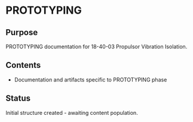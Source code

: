 # PROTOTYPING

## Purpose
PROTOTYPING documentation for 18-40-03 Propulsor Vibration Isolation.

## Contents
- Documentation and artifacts specific to PROTOTYPING phase

## Status
Initial structure created - awaiting content population.
